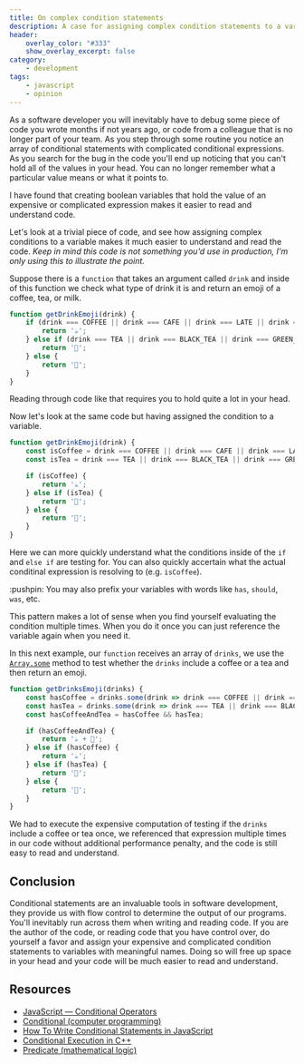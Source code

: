 ```yaml
---
title: On complex condition statements
description: A case for assigning complex condition statements to a variable, so that your code becomes easier to grok.
header:
    overlay_color: "#333"
    show_overlay_excerpt: false
category:
    - development
tags:
    - javascript
    - opinion
---
```


As a software developer you will inevitably have to debug some piece of code you wrote months if not years ago, or code from a colleague that is no longer part of your team.  As you step through some routine you notice an array of conditional statements with complicated conditional expressions. As you search for the bug in the code you'll end up noticing that you can't hold all of the values in your head.  You can no longer remember what a particular value means or what it points to. 

I have found that creating boolean variables that hold the value of an expensive or complicated expression makes it easier to read and understand code. 

Let's look at a trivial piece of code, and see how assigning complex conditions to a variable makes it much easier to understand and read the code. _Keep in mind this code is not something you'd use in production, I'm only using this to illustrate the point._

Suppose there is a `function` that takes an argument called `drink` and inside of this function we check what type of drink it is and return an emoji of a coffee, tea, or milk. 

```js
function getDrinkEmoji(drink) {
    if (drink === COFFEE || drink === CAFE || drink === LATE || drink === MOCHA) {
        return '☕';
    } else if (drink === TEA || drink === BLACK_TEA || drink === GREEN_TEA || drink === OOLONG_TEA) {
        return '🍵';
    } else {
        return '🥛';
    }
}
```

Reading through code like that requires you to hold quite a lot in your head.

Now let's look at the same code but having assigned the condition to a variable.

```js
function getDrinkEmoji(drink) {
    const isCoffee = drink === COFFEE || drink === CAFE || drink === LATE || drink === MOCHA;
    const isTea = drink === TEA || drink === BLACK_TEA || drink === GREEN_TEA || drink === OOLONG_TEA;

    if (isCoffee) {
        return '☕';
    } else if (isTea) {
        return '🍵';
    } else {
        return '🥛';
    }
}
```

Here we can more quickly understand what the conditions inside of the `if` and `else if` are testing for. You can also quickly accertain what the actual conditinal expression is resolving to (e.g. `isCoffee`).
<div class="notice--info">
:pushpin: You may also prefix your variables with words like <code>has</code>, <code>should</code>, <code>was</code>, etc.
</div>

This pattern makes a lot of sense when you find yourself evaluating the condition multiple times.  When you do it once you can just reference the variable again when you need it. 

In this next example, our `function` receives an array of `drinks`, we use the [`Array.some`](https://devdocs.io/javascript/global_objects/array/some) method to test whether the `drinks` include a coffee or a tea and then return an emoji.

```js
function getDrinksEmoji(drinks) {
    const hasCoffee = drinks.some(drink => drink === COFFEE || drink === CAFE || drink === LATE || drink === MOCHA);
    const hasTea = drinks.some(drink => drink === TEA || drink === BLACK_TEA || drink === GREEN_TEA || drink === OOLONG_TEA);
    const hasCoffeeAndTea = hasCoffee && hasTea;

    if (hasCoffeeAndTea) {
        return '☕ + 🍵';
    } else if (hasCoffee) {
        return '☕';
    } else if (hasTea) {
        return '🍵';
    } else {
        return '🥛';
    }
}
```

We had to execute the expensive computation of testing if the `drinks` include a coffee or tea once, we referenced that expression multiple times in our code without additional performance penalty, and the code is still easy to read and understand.


## Conclusion

Conditional statements are an invaluable tools in software development, they provide us with flow control to determine the output of our programs.  You'll inevitably run across them when writing and reading code.  If you are the author of the code, or reading code that you have control over, do yourself a favor and assign your expensive and complicated condition statements to variables with meaningful names.  Doing so will free up space in your head and your code will be much easier to read and understand. 

## Resources

- [JavaScript — Conditional Operators](https://javascript.info/ifelse)
- [Conditional (computer programming)](https://en.wikipedia.org/wiki/Conditional_(computer_programming))
- [How To Write Conditional Statements in JavaScript](https://www.digitalocean.com/community/tutorials/how-to-write-conditional-statements-in-javascript)
- [Conditional Execution in C++](https://cal-linux.com/tutorials/conditionals.html)
- [Predicate (mathematical logic)](https://en.wikipedia.org/wiki/Predicate_%28mathematical_logic%29)